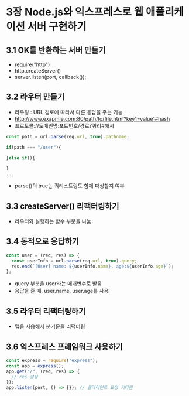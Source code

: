 # 3장 Node.js와 익스프레스로 웹 애플리케이션 서버 구현하기

## 3.1 OK를 반환하는 서버 만들기

- require("http")
- http.createServer()
- server.listen(port, callback());

## 3.2 라우터 만들기

- 라우팅 : URL 경로에 따라서 다른 응답을 주는 기능
- http://www.exapmle.com:80/path/to/file.html?key1=value1#hash
- 프로토콜://도메인명:포트번호/경로?쿼리#해시

```js
const path = url.parse(req.url, true).pathname;

if(path === "/user"){

}else if(){

}
...

```

- parse()의 true는 쿼리스트링도 함께 파싱할지 여부

## 3.3 createServer() 리팩터링하기

- 라우터와 실행하는 함수 부분을 나눔

## 3.4 동적으로 응답하기

```js
const user = (req, res) => {
  const userInfo = url.parse(req.url, true).query;
  res.end(`[User] name: ${userInfo.name}, age:${userInfo.age}`);
};
```

- query 부분을 user라는 매개변수로 받음
- 응답을 줄 때, user.name, user.age를 사용

## 3.5 라우터 리팩터링하기

- 맵을 사용해서 분기문을 리팩터링

## 3.6 익스프레스 프레임워크 사용하기

```js
const express = require("express");
const app = express();
app.get("/", (req, res) => {
  // res 설정
});
app.listen(port, () => {}); // 클라이언트 요청 기다림
```
